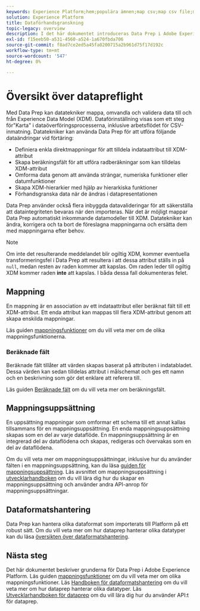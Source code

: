 ```yaml
---
keywords: Experience Platform;hem;populära ämnen;map csv;map csv file;map csv file to xdm;map csv to xdm;ui guide;mapper;mappning;data prep;data preparing;preparing data;
solution: Experience Platform
title: Dataförhandsgranskning
topic-legacy: overview
description: I det här dokumentet introduceras Data Prep i Adobe Experience Platform.
exl-id: f15eeb50-a531-4560-a524-1a670fbda706
source-git-commit: f8ad7ce2ed5a45fa0200715a2b961d75f17d192c
workflow-type: tm+mt
source-wordcount: '547'
ht-degree: 0%

---
```



# Översikt över datapreflight

Med Data Prep kan datatekniker mappa, omvandla och validera data till och från Experience Data Model (XDM). Dataförinställning visas som ett steg för&quot;Karta&quot; i dataöverföringsprocesserna, inklusive arbetsflödet för CSV-inmatning. Datatekniker kan använda Data Prep för att utföra följande dataändringar vid förtäring:

- Definiera enkla direktmappningar för att tilldela indataattribut till XDM-attribut
- Skapa beräkningsfält för att utföra radberäkningar som kan tilldelas XDM-attribut
- Omforma data genom att använda strängar, numeriska funktioner eller datumfunktioner
- Skapa XDM-hierarkier med hjälp av hierarkiska funktioner
- Förhandsgranska data när de ändras i datapresentationen

Data Prep använder också flera inbyggda datavalideringar för att säkerställa att dataintegriteten bevaras när den importeras. När det är möjligt mappar Data Prep automatiskt inkommande datamodeller till XDM. Datatekniker kan ändra, korrigera och ta bort de föreslagna mappningarna och ersätta dem med mappningarna efter behov.

>[!NOTE]
>
>Om inte det resulterande meddelandet blir ogiltig XDM, kommer eventuella transformeringsfel i Data Prep att resultera i att dessa attribut ställs in på `null`, medan resten av raden kommer att kapslas. Om raden leder till ogiltig XDM kommer raden **inte** att kapslas. I båda dessa fall dokumenteras felet.

## Mappning

En mappning är en association av ett indataattribut eller beräknat fält till ett XDM-attribut. Ett enda attribut kan mappas till flera XDM-attribut genom att skapa enskilda mappningar.

Läs guiden [mappningsfunktioner](./functions.md) om du vill veta mer om de olika mappningsfunktionerna.

### Beräknade fält

Beräknade fält tillåter att värden skapas baserat på attributen i indatabladet. Dessa värden kan sedan tilldelas attribut i målschemat och ges ett namn och en beskrivning som gör det enklare att referera till.

Läs guiden [Beräknade fält](./functions.md#calculated-fields) om du vill veta mer om beräkningsfält.

## Mappningsuppsättning

En uppsättning mappningar som omformar ett schema till ett annat kallas tillsammans för en mappningsuppsättning. En enda mappningsuppsättning skapas som en del av varje dataflöde. En mappningsuppsättning är en integrerad del av dataflödena och skapas, redigeras och övervakas som en del av dataflödena.

Om du vill veta mer om mappningsuppsättningar, inklusive hur du använder fälten i en mappningsuppsättning, kan du läsa [guiden för mappningsuppsättning](./mapping-set.md). Läs avsnittet om mappningsuppsättning i [utvecklarhandboken](./api/mapping-set.md) om du vill lära dig hur du skapar en mappningsuppsättning och använder andra API-anrop för mappningsuppsättningar.

## Dataformatshantering

Data Prep kan hantera olika dataformat som importerats till Platform på ett robust sätt. Om du vill veta mer om hur dataprep hanterar olika datatyper kan du läsa [översikten över dataformatshantering](./data-handling.md).

## Nästa steg

Det här dokumentet beskriver grunderna för Data Prep i Adobe Experience Platform. Läs guiden [mappningsfunktioner](./functions.md) om du vill veta mer om olika mappningsfunktioner. Läs [Handboken för dataformatshantering](./data-handling.md#dates) om du vill veta mer om hur dataprep hanterar olika datatyper. Läs [Utvecklarhandboken för dataprep](api/overview.md) om du vill lära dig hur du använder API:t för dataprep.
